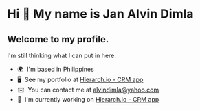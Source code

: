 Hi 👋 My name is Jan Alvin Dimla
================================

Welcome to my profile.
----------------------

I'm still thinking what I can put in here.

*   🌍  I'm based in Philippines
*   🖥️  See my portfolio at [Hierarch.io - CRM app](http://hierarch.io/)
*   ✉️  You can contact me at [alvindimla@yahoo.com](mailto:alvindimla@yahoo.com)
*   🚀  I'm currently working on [Hierarch.io - CRM app](http://(s)://hierarch.io/)
